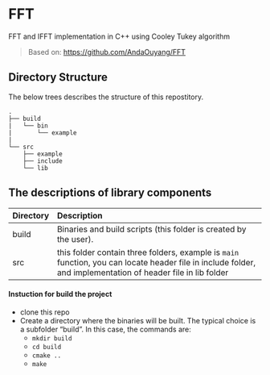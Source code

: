 # FFT
FFT and IFFT implementation in C++ using Cooley Tukey algorithm
> Based on: https://github.com/AndaOuyang/FFT

## Directory Structure
The below trees describes the structure of this repostitory.
```
.
├── build
|   └── bin
|       └── example
|
└── src
    ├── example
    ├── include
    └── lib
```

## The descriptions of library components
| Directory   | Description      |
|:------------|:-----------------|
| build       | Binaries and build scripts (this folder is created by the user).  |
| src         | this folder contain three folders, example is ```main``` function, you can locate header file in include folder, and implementation of header file in lib folder |


#### Instuction for build the project
* clone this repo
* Create a directory where the binaries will be built. The typical choice is a subfolder “build”. In this case, the commands are:  
  * ```mkdir build```
  * ```cd build```
  * ```cmake ..```
  * ```make```